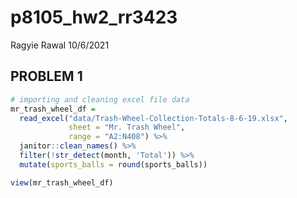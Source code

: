 p8105\_hw2\_rr3423
================
Ragyie Rawal
10/6/2021

## PROBLEM 1

``` r
# importing and cleaning excel file data 
mr_trash_wheel_df = 
  read_excel("data/Trash-Wheel-Collection-Totals-8-6-19.xlsx",
             sheet = "Mr. Trash Wheel",
             range = "A2:N408") %>% 
  janitor::clean_names() %>% 
  filter(!str_detect(month, 'Total')) %>% 
  mutate(sports_balls = round(sports_balls))

view(mr_trash_wheel_df)
```

